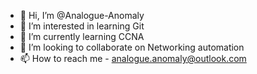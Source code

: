 - 👋 Hi, I’m @Analogue-Anomaly
- 👀 I’m interested in learning Git
- 🌱 I’m currently learning CCNA
- 💞️ I’m looking to collaborate on Networking automation
- 📫 How to reach me - analogue.anomaly@outlook.com

<!---
Analogue-Anomaly/Analogue-Anomaly is a ✨ special ✨ repository because its `README.md` (this file) appears on your GitHub profile.
You can click the Preview link to take a look at your changes.
--->
